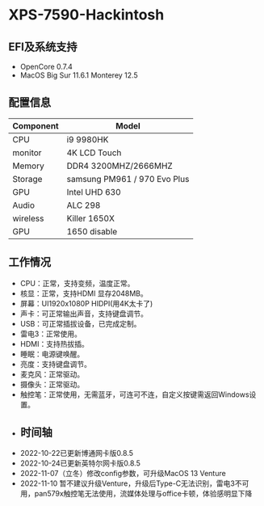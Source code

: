 # XPS-7590-Hackintosh
## EFI及系统支持
- OpenCore 0.7.4
- MacOS Big Sur 11.6.1 Monterey 12.5
## 配置信息
| Component  | Model |
| ------------- | ------------- |
| CPU  | i9 9980HK  |
| monitor | 4K LCD Touch |
| Memory |  DDR4 3200MHZ/2666MHZ |
| Storage | samsung PM961 / 970 Evo Plus |
| GPU | Intel UHD 630 |
| Audio | ALC 298 |
| wireless | Killer 1650X |
| GPU | 1650 disable|
## 工作情况
- CPU：正常，支持变频，温度正常。
- 核显：正常，支持HDMI 显存2048MB。
- 屏幕：UI1920x1080P HIDPI(用4K太卡了)
- 声卡：可正常输出声音，支持键盘调节。
- USB：可正常插拔设备，已完成定制。
- 雷电3：正常使用。
- HDMI：支持热拔插。
- 睡眠：电源键唤醒。
- 亮度：支持键盘调节。
- 麦克风：正常驱动。
- 摄像头：正常驱动。
- 触控笔：正常使用，无需蓝牙，可连可不连，自定义按键需返回Windows设置。
- ## 时间轴
- 2022-10-22已更新博通网卡版0.8.5
- 2022-10-24已更新英特尔网卡版0.8.5
- 2022-11-07（立冬）修改config参数，可升级MacOS 13 Venture
- 2022-11-10  暂不建议升级Venture，升级后Type-C无法识别，雷电3不可用，pan579x触控笔无法使用，流媒体处理与office卡顿，体验感明显下降
